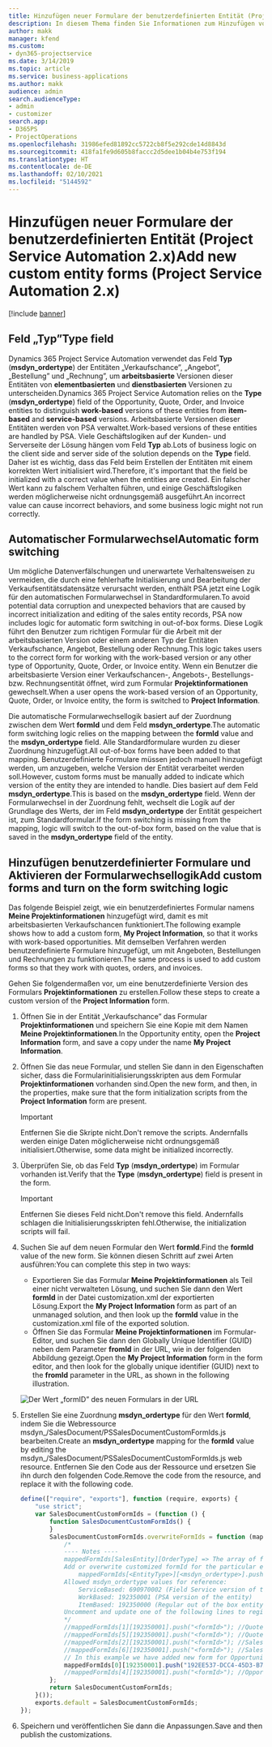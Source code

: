 ```yaml
---
title: Hinzufügen neuer Formulare der benutzerdefinierten Entität (Project Service Automation 2.x)
description: In diesem Thema finden Sie Informationen zum Hinzufügen von Formularen der benutzerdefinierten Entität für Verkaufschancen, Angebote, Aufträge bzw. Rechnungen in Dynamics 365 Project Service Automation 2.x.
author: makk
manager: kfend
ms.custom:
- dyn365-projectservice
ms.date: 3/14/2019
ms.topic: article
ms.service: business-applications
ms.author: makk
audience: admin
search.audienceType:
- admin
- customizer
search.app:
- D365PS
- ProjectOperations
ms.openlocfilehash: 31986efed81892cc5722cb8f5e292cde14d8843d
ms.sourcegitcommit: 418fa1fe9d605b8faccc2d5dee1b04b4e753f194
ms.translationtype: HT
ms.contentlocale: de-DE
ms.lasthandoff: 02/10/2021
ms.locfileid: "5144592"
---
```

# <a name="add-new-custom-entity-forms-project-service-automation-2x"></a><span data-ttu-id="e9963-103">Hinzufügen neuer Formulare der benutzerdefinierten Entität (Project Service Automation 2.x)</span><span class="sxs-lookup"><span data-stu-id="e9963-103">Add new custom entity forms (Project Service Automation 2.x)</span></span>

[!include [banner](../../includes/psa-now-project-operations.md)]

## <a name="type-field"></a><span data-ttu-id="e9963-104">Feld „Typ”</span><span class="sxs-lookup"><span data-stu-id="e9963-104">Type field</span></span> 

<span data-ttu-id="e9963-105">Dynamics 365 Project Service Automation verwendet das Feld **Typ** (**msdyn\_ordertype**) der Entitäten „Verkaufschance”, „Angebot”, „Bestellung” und „Rechnung”, um **arbeitsbasierte** Versionen dieser Entitäten von **elementbasierten** und **dienstbasierten** Versionen zu unterscheiden.</span><span class="sxs-lookup"><span data-stu-id="e9963-105">Dynamics 365 Project Service Automation relies on the **Type** (**msdyn\_ordertype**) field of the Opportunity, Quote, Order, and Invoice entities to distinguish **work-based** versions of these entities from **item-based** and **service-based** versions.</span></span> <span data-ttu-id="e9963-106">Arbeitsbasierte Versionen dieser Entitäten werden von PSA verwaltet.</span><span class="sxs-lookup"><span data-stu-id="e9963-106">Work-based versions of these entities are handled by PSA.</span></span> <span data-ttu-id="e9963-107">Viele Geschäftslogiken auf der Kunden- und Serverseite der Lösung hängen vom Feld **Typ** ab.</span><span class="sxs-lookup"><span data-stu-id="e9963-107">Lots of business logic on the client side and server side of the solution depends on the **Type** field.</span></span> <span data-ttu-id="e9963-108">Daher ist es wichtig, dass das Feld beim Erstellen der Entitäten mit einem korrekten Wert initialisiert wird.</span><span class="sxs-lookup"><span data-stu-id="e9963-108">Therefore, it's important that the field be initialized with a correct value when the entities are created.</span></span> <span data-ttu-id="e9963-109">Ein falscher Wert kann zu falschem Verhalten führen, und einige Geschäftslogiken werden möglicherweise nicht ordnungsgemäß ausgeführt.</span><span class="sxs-lookup"><span data-stu-id="e9963-109">An incorrect value can cause incorrect behaviors, and some business logic might not run correctly.</span></span>

## <a name="automatic-form-switching"></a><span data-ttu-id="e9963-110">Automatischer Formularwechsel</span><span class="sxs-lookup"><span data-stu-id="e9963-110">Automatic form switching</span></span>

<span data-ttu-id="e9963-111">Um mögliche Datenverfälschungen und unerwartete Verhaltensweisen zu vermeiden, die durch eine fehlerhafte Initialisierung und Bearbeitung der Verkaufsentitätsdatensätze verursacht werden, enthält PSA jetzt eine Logik für den automatischen Formularwechsel in Standardformularen.</span><span class="sxs-lookup"><span data-stu-id="e9963-111">To avoid potential data corruption and unexpected behaviors that are caused by incorrect initialization and editing of the sales entity records, PSA now includes logic for automatic form switching in out-of-box forms.</span></span> <span data-ttu-id="e9963-112">Diese Logik führt den Benutzer zum richtigen Formular für die Arbeit mit der arbeitsbasierten Version oder einem anderen Typ der Entitäten Verkaufschance, Angebot, Bestellung oder Rechnung.</span><span class="sxs-lookup"><span data-stu-id="e9963-112">This logic takes users to the correct form for working with the work-based version or any other type of Opportunity, Quote, Order, or Invoice entity.</span></span> <span data-ttu-id="e9963-113">Wenn ein Benutzer die arbeitsbasierte Version einer Verkaufschancen-, Angebots-, Bestellungs- bzw. Rechnungsentität öffnet, wird zum Formular **Projektinformationen** gewechselt.</span><span class="sxs-lookup"><span data-stu-id="e9963-113">When a user opens the work-based version of an Opportunity, Quote, Order, or Invoice entity, the form is switched to **Project Information**.</span></span>

<span data-ttu-id="e9963-114">Die automatische Formularwechsellogik basiert auf der Zuordnung zwischen dem Wert **formId** und dem Feld **msdyn\_ordertype**.</span><span class="sxs-lookup"><span data-stu-id="e9963-114">The automatic form switching logic relies on the mapping between the **formId** value and the **msdyn\_ordertype** field.</span></span> <span data-ttu-id="e9963-115">Alle Standardformulare wurden zu dieser Zuordnung hinzugefügt.</span><span class="sxs-lookup"><span data-stu-id="e9963-115">All out-of-box forms have been added to that mapping.</span></span> <span data-ttu-id="e9963-116">Benutzerdefinierte Formulare müssen jedoch manuell hinzugefügt werden, um anzugeben, welche Version der Entität verarbeitet werden soll.</span><span class="sxs-lookup"><span data-stu-id="e9963-116">However, custom forms must be manually added to indicate which version of the entity they are intended to handle.</span></span> <span data-ttu-id="e9963-117">Dies basiert auf dem Feld **msdyn\_ordertype**.</span><span class="sxs-lookup"><span data-stu-id="e9963-117">This is based on the **msdyn\_ordertype** field.</span></span> <span data-ttu-id="e9963-118">Wenn der Formularwechsel in der Zuordnung fehlt, wechselt die Logik auf der Grundlage des Werts, der im Feld **msdyn\_ordertype** der Entität gespeichert ist, zum Standardformular.</span><span class="sxs-lookup"><span data-stu-id="e9963-118">If the form switching is missing from the mapping, logic will switch to the out-of-box form, based on the value that is saved in the **msdyn\_ordertype** field of the entity.</span></span>

## <a name="add-custom-forms-and-turn-on-the-form-switching-logic"></a><span data-ttu-id="e9963-119">Hinzufügen benutzerdefinierter Formulare und Aktivieren der Formularwechsellogik</span><span class="sxs-lookup"><span data-stu-id="e9963-119">Add custom forms and turn on the form switching logic</span></span>

<span data-ttu-id="e9963-120">Das folgende Beispiel zeigt, wie ein benutzerdefiniertes Formular namens **Meine Projektinformationen** hinzugefügt wird, damit es mit arbeitsbasierten Verkaufschancen funktioniert.</span><span class="sxs-lookup"><span data-stu-id="e9963-120">The following example shows how to add a custom form, **My Project Information**, so that it works with work-based opportunities.</span></span> <span data-ttu-id="e9963-121">Mit demselben Verfahren werden benutzerdefinierte Formulare hinzugefügt, um mit Angeboten, Bestellungen und Rechnungen zu funktionieren.</span><span class="sxs-lookup"><span data-stu-id="e9963-121">The same process is used to add custom forms so that they work with quotes, orders, and invoices.</span></span>

<span data-ttu-id="e9963-122">Gehen Sie folgendermaßen vor, um eine benutzerdefinierte Version des Formulars **Projektinformationen** zu erstellen.</span><span class="sxs-lookup"><span data-stu-id="e9963-122">Follow these steps to create a custom version of the **Project Information** form.</span></span>

1. <span data-ttu-id="e9963-123">Öffnen Sie in der Entität „Verkaufschance” das Formular **Projektinformationen** und speichern Sie eine Kopie mit dem Namen **Meine Projektinformationen**.</span><span class="sxs-lookup"><span data-stu-id="e9963-123">In the Opportunity entity, open the **Project Information** form, and save a copy under the name **My Project Information**.</span></span>
2. <span data-ttu-id="e9963-124">Öffnen Sie das neue Formular, und stellen Sie dann in den Eigenschaften sicher, dass die Formularinitialisierungsskripten aus dem Formular **Projektinformationen** vorhanden sind.</span><span class="sxs-lookup"><span data-stu-id="e9963-124">Open the new form, and then, in the properties, make sure that the form initialization scripts from the **Project Information** form are present.</span></span> 

    > [!IMPORTANT]
    > <span data-ttu-id="e9963-125">Entfernen Sie die Skripte nicht.</span><span class="sxs-lookup"><span data-stu-id="e9963-125">Don't remove the scripts.</span></span> <span data-ttu-id="e9963-126">Andernfalls werden einige Daten möglicherweise nicht ordnungsgemäß initialisiert.</span><span class="sxs-lookup"><span data-stu-id="e9963-126">Otherwise, some data might be initialized incorrectly.</span></span>

3. <span data-ttu-id="e9963-127">Überprüfen Sie, ob das Feld **Typ** (**msdyn\_ordertype**) im Formular vorhanden ist.</span><span class="sxs-lookup"><span data-stu-id="e9963-127">Verify that the **Type** (**msdyn\_ordertype**) field is present in the form.</span></span> 

    > [!IMPORTANT]
    > <span data-ttu-id="e9963-128">Entfernen Sie dieses Feld nicht.</span><span class="sxs-lookup"><span data-stu-id="e9963-128">Don't remove this field.</span></span> <span data-ttu-id="e9963-129">Andernfalls schlagen die Initialisierungsskripten fehl.</span><span class="sxs-lookup"><span data-stu-id="e9963-129">Otherwise, the initialization scripts will fail.</span></span>

4. <span data-ttu-id="e9963-130">Suchen Sie auf dem neuen Formular den Wert **formId**.</span><span class="sxs-lookup"><span data-stu-id="e9963-130">Find the **formId** value of the new form.</span></span> <span data-ttu-id="e9963-131">Sie können diesen Schritt auf zwei Arten ausführen:</span><span class="sxs-lookup"><span data-stu-id="e9963-131">You can complete this step in two ways:</span></span>

    - <span data-ttu-id="e9963-132">Exportieren Sie das Formular **Meine Projektinformationen** als Teil einer nicht verwalteten Lösung, und suchen Sie dann den Wert **formId** in der Datei customization.xml der exportierten Lösung.</span><span class="sxs-lookup"><span data-stu-id="e9963-132">Export the **My Project Information** form as part of an unmanaged solution, and then look up the **formId** value in the customization.xml file of the exported solution.</span></span>
    - <span data-ttu-id="e9963-133">Öffnen Sie das Formular **Meine Projektinformationen** im Formular-Editor, und suchen Sie dann den Globally Unique Identifier (GUID) neben dem Parameter **fromId** in der URL, wie in der folgenden Abbildung gezeigt.</span><span class="sxs-lookup"><span data-stu-id="e9963-133">Open the **My Project Information** form in the form editor, and then look for the globally unique identifier (GUID) next to the **fromId** parameter in the URL, as shown in the following illustration.</span></span>

    ![Der Wert „formID” des neuen Formulars in der URL](media/how-to-add-custom-forms-in-v2.0.png)

5. <span data-ttu-id="e9963-135">Erstellen Sie eine Zuordnung **msdyn\_ordertype** für den Wert **formId**, indem Sie die Webressource msdyn\_/SalesDocument/PSSalesDocumentCustomFormIds.js bearbeiten.</span><span class="sxs-lookup"><span data-stu-id="e9963-135">Create an **msdyn\_ordertype** mapping for the **formId** value by editing the msdyn\_/SalesDocument/PSSalesDocumentCustomFormIds.js web resource.</span></span> <span data-ttu-id="e9963-136">Entfernen Sie den Code aus der Ressource und ersetzen Sie ihn durch den folgenden Code.</span><span class="sxs-lookup"><span data-stu-id="e9963-136">Remove the code from the resource, and replace it with the following code.</span></span>

    ```javascript
    define(["require", "exports"], function (require, exports) {
        "use strict";
        var SalesDocumentCustomFormIds = (function () {
            function SalesDocumentCustomFormIds() {
            }
            SalesDocumentCustomFormIds.overwriteFormIds = function (mappedFormIds) {
                /*
                ---- Notes ----
                mappedFormIds[SalesEntity][OrderType] => The array of forms IDs that support particular entity and order type
                Add or overwrite customized formId for the particular entity and order type by calling:
                    mappedFormIds[<EntityType>][<msdyn_ordertype>].push("<formId>");
                Allowed msdyn_ordertype values for reference:
                    ServiceBased: 690970002 (Field Service version of the entity)
                    WorkBased: 192350001 (PSA version of the entity)
                    ItemBased: 192350000 (Regular out of the box entity)
                Uncomment and update one of the following lines to register custom PSA form for required entity:
                */      
                //mappedFormIds[1][192350001].push("<formId>"); //Quote
                //mappedFormIds[5][192350001].push("<formId>"); //Quote Line
                //mappedFormIds[2][192350001].push("<formId>"); //Sales Order
                //mappedFormIds[6][192350001].push("<formId>"); //Sales Order Line
                // In this example we have added new form for Opportunity
                mappedFormIds[0][192350001].push("192EE537-DCC4-45D3-B7AF-EA694B9113D2"); //Opportunity
                //mappedFormIds[4][192350001].push("<formId>"); //Opportunity Line
            };
            return SalesDocumentCustomFormIds;
        }());
        exports.default = SalesDocumentCustomFormIds;
    });
    ```

6. <span data-ttu-id="e9963-137">Speichern und veröffentlichen Sie dann die Anpassungen.</span><span class="sxs-lookup"><span data-stu-id="e9963-137">Save and then publish the customizations.</span></span>
